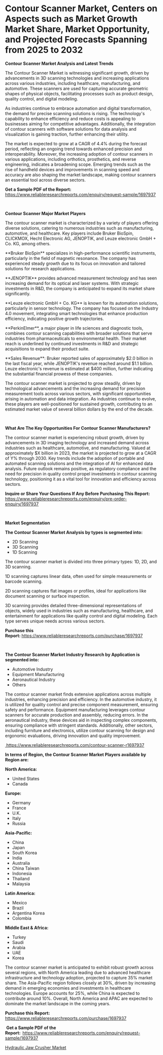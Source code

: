 <p><h1>Contour Scanner Market, Centers on Aspects such as Market Growth Market Share, Market Opportunity, and Projected Forecasts Spanning from 2025 to 2032</h1></p><p><strong>Contour Scanner Market Analysis and Latest Trends</strong></p>
<p><p>The Contour Scanner Market is witnessing significant growth, driven by advancements in 3D scanning technologies and increasing applications across various industries, including healthcare, manufacturing, and automotive. These scanners are used for capturing accurate geometric shapes of physical objects, facilitating processes such as product design, quality control, and digital modeling.</p><p>As industries continue to embrace automation and digital transformation, the demand for precise scanning solutions is rising. The technology's capability to enhance efficiency and reduce costs is appealing to businesses aiming for competitive advantages. Additionally, the integration of contour scanners with software solutions for data analysis and visualization is gaining traction, further enhancing their utility.</p><p>The market is expected to grow at a CAGR of 4.4% during the forecast period, reflecting an ongoing trend towards enhanced precision and interoperability. Moreover, the increasing adoption of contour scanners in various applications, including orthotics, prosthetics, and reverse engineering, indicates a broadening scope. Emerging trends such as the rise of handheld devices and improvements in scanning speed and accuracy are also shaping the market landscape, making contour scanners an essential tool across diverse sectors.</p></p>
<p><strong>Get a Sample PDF of the Report:&nbsp;</strong> <a href="https://www.reliableresearchreports.com/enquiry/request-sample/1697937?utm_campaign=2243&utm_medium=2&utm_source=Github&utm_content=ia&utm_term=08042025&utm_id=contour-scanner">https://www.reliableresearchreports.com/enquiry/request-sample/1697937</a></p>
<p>&nbsp;</p>
<p><strong>Contour Scanner Major Market Players</strong></p>
<p><p>The contour scanner market is characterized by a variety of players offering diverse solutions, catering to numerous industries such as manufacturing, automotive, and healthcare. Key players include Bruker BioSpin, CLICKMOX, Hecht Electronic AG, JENOPTIK, and Leuze electronic GmbH + Co. KG, among others.</p><p>**Bruker BioSpin** specializes in high-performance scientific instruments, particularly in the field of magnetic resonance. The company has experienced steady growth due to its focus on innovation and tailored solutions for research applications. </p><p>**JENOPTIK** provides advanced measurement technology and has seen increasing demand for its optical and laser systems. With strategic investments in R&D, the company is anticipated to expand its market share significantly.</p><p>**Leuze electronic GmbH + Co. KG** is known for its automation solutions, particularly in sensor technology. The company has focused on the Industry 4.0 movement, integrating smart technologies that enhance production efficiency, indicating positive growth trajectories.</p><p>**PerkinElmer**, a major player in life sciences and diagnostic tools, combines contour scanning capabilities with broader solutions that serve industries from pharmaceuticals to environmental health. Their market reach is underlined by continued investments in R&D and strategic acquisitions to expand their product suite. </p><p>**Sales Revenue**: Bruker reported sales of approximately $2.0 billion in the last fiscal year, while JENOPTIK's revenue reached around $1.1 billion. Leuze electronic's revenue is estimated at $400 million, further indicating the substantial financial prowess of these companies.</p><p>The contour scanner market is projected to grow steadily, driven by technological advancements and the increasing demand for precision measurement tools across various sectors, with significant opportunities arising in automation and data integration. As industries continue to evolve, these players are well-positioned for sustained growth, contributing to an estimated market value of several billion dollars by the end of the decade.</p></p>
<p>&nbsp;</p>
<p><strong>What Are The Key Opportunities For Contour Scanner Manufacturers?</strong></p>
<p><p>The contour scanner market is experiencing robust growth, driven by advancements in 3D imaging technology and increased demand across industries such as healthcare, automotive, and manufacturing. Valued at approximately $X billion in 2023, the market is projected to grow at a CAGR of Y% through 2030. Key trends include the adoption of portable and automated scanning solutions and the integration of AI for enhanced data analysis. Future outlook remains positive, as regulatory compliance and the need for precision in quality control propel investments in contour scanning technology, positioning it as a vital tool for innovation and efficiency across sectors.</p></p>
<p><strong>Inquire or Share Your Questions If Any Before Purchasing This Report:</strong> <a href="https://www.reliableresearchreports.com/enquiry/pre-order-enquiry/1697937?utm_campaign=2243&utm_medium=2&utm_source=Github&utm_content=ia&utm_term=08042025&utm_id=contour-scanner">https://www.reliableresearchreports.com/enquiry/pre-order-enquiry/1697937</a></p>
<p>&nbsp;</p>
<p><strong>Market Segmentation</strong></p>
<p><strong>The Contour Scanner Market Analysis by types is segmented into:</strong></p>
<p><ul><li>2D Scanning</li><li>3D Scanning</li><li>1D Scanning</li></ul></p>
<p><p>The contour scanner market is divided into three primary types: 1D, 2D, and 3D scanning. </p><p>1D scanning captures linear data, often used for simple measurements or barcode scanning. </p><p>2D scanning captures flat images or profiles, ideal for applications like document scanning or surface inspection. </p><p>3D scanning provides detailed three-dimensional representations of objects, widely used in industries such as manufacturing, healthcare, and entertainment for applications like quality control and digital modeling. Each type serves unique needs across various sectors.</p></p>
<p><strong>Purchase this Report:&nbsp;</strong><a href="https://www.reliableresearchreports.com/purchase/1697937?utm_campaign=2243&utm_medium=2&utm_source=Github&utm_content=ia&utm_term=08042025&utm_id=contour-scanner">https://www.reliableresearchreports.com/purchase/1697937</a></p>
<p>&nbsp;</p>
<p><strong>The Contour Scanner Market Industry Research by Application is segmented into:</strong></p>
<p><ul><li>Automotive Industry</li><li>Equipment Manufacturing</li><li>Aeronautical Industry</li><li>Others</li></ul></p>
<p><p>The contour scanner market finds extensive applications across multiple industries, enhancing precision and efficiency. In the automotive industry, it is utilized for quality control and precise component measurement, ensuring safety and performance. Equipment manufacturing leverages contour scanners for accurate production and assembly, reducing errors. In the aeronautical industry, these devices aid in inspecting complex components, ensuring compliance with stringent standards. Additionally, other sectors, including furniture and electronics, utilize contour scanning for design and ergonomic evaluations, driving innovation and quality improvement.</p></p>
<p><a href="https://www.reliableresearchreports.com/contour-scanner-r1697937?utm_campaign=2243&utm_medium=2&utm_source=Github&utm_content=ia&utm_term=08042025&utm_id=contour-scanner">&nbsp;https://www.reliableresearchreports.com/contour-scanner-r1697937</a></p>
<p><strong>In terms of Region, the Contour Scanner Market Players available by Region are:</strong></p>
<p>
    <p> <strong> North America: </strong>
        <ul>
            <li>United States</li>
            <li>Canada</li>
        </ul>
        </p> 
    <p> <strong> Europe: </strong>
        <ul>
            <li>Germany</li>
            <li>France</li>
            <li>U.K.</li>
            <li>Italy</li>
            <li>Russia</li>
        </ul>
        </p> 
    <p> <strong> Asia-Pacific: </strong>
        <ul>
            <li>China</li>
            <li>Japan</li>
            <li>South Korea</li>
            <li>India</li>
            <li>Australia</li>
            <li>China Taiwan</li>
            <li>Indonesia</li>
            <li>Thailand</li>
            <li>Malaysia</li>
        </ul>
        </p> 
    <p> <strong> Latin America: </strong>
        <ul>
            <li>Mexico</li>
            <li>Brazil</li>
            <li>Argentina Korea</li>
            <li>Colombia</li>
        </ul>
        </p> 
    <p> <strong> Middle East & Africa: </strong>
        <ul>
            <li>Turkey</li>
            <li>Saudi</li>
            <li>Arabia</li>
            <li>UAE</li>
            <li>Korea</li>
        </ul>
    </p>
    </p>
<p><p>The contour scanner market is anticipated to exhibit robust growth across several regions, with North America leading due to advanced healthcare infrastructure and technology adoption, projected to capture 35% market share. The Asia-Pacific region follows closely at 30%, driven by increasing demand in emerging economies and investments in healthcare technologies. Europe accounts for 25%, while China is expected to contribute around 10%. Overall, North America and APAC are expected to dominate the market landscape in the coming years.</p></p>
<p><strong>Purchase this Report: </strong><a href="https://www.reliableresearchreports.com/purchase/1697937?utm_campaign=2243&utm_medium=2&utm_source=Github&utm_content=ia&utm_term=08042025&utm_id=contour-scanner">https://www.reliableresearchreports.com/purchase/1697937</a></p>
<p>&nbsp;<strong>Get a Sample PDF of the Report:&nbsp;&nbsp;</strong><a href="https://www.reliableresearchreports.com/enquiry/request-sample/1697937?utm_campaign=2243&utm_medium=2&utm_source=Github&utm_content=ia&utm_term=08042025&utm_id=contour-scanner">https://www.reliableresearchreports.com/enquiry/request-sample/1697937</a></p>
<p><strong></strong></p>
<p><p><a href="https://github.com/jerhoskinson197676/Market-Research-Report-List-1/blob/main/hydraulic-jaw-crusher-market.md?utm_campaign=2243&utm_medium=2&utm_source=Github&utm_content=ia&utm_term=08042025&utm_id=contour-scanner">Hydraulic Jaw Crusher Market</a></p></p>
